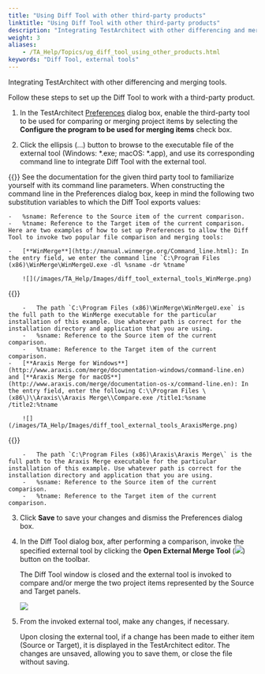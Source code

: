```yaml
--- 
title: "Using Diff Tool with other third-party products"
linktitle: "Using Diff Tool with other third-party products"
description: "Integrating TestArchitect with other differencing and merging tools."
weight: 3
aliases: 
    - /TA_Help/Topics/ug_diff_tool_using_other_products.html
keywords: "Diff Tool, external tools"
---
```


Integrating TestArchitect with other differencing and merging tools.

Follow these steps to set up the Diff Tool to work with a third-party product.

1.  In the TestArchitect [Preferences](/TA_Help/Topics/Additional_features_preferences.html) dialog box, enable the third-party tool to be used for comparing or merging project items by selecting the **Configure the program to be used for merging items** check box.

2.  Click the ellipsis \(…\) button to browse to the executable file of the external tool \(Windows: \*.exe; macOS: \*.app\), and use its corresponding command line to integrate Diff Tool with the external tool.

{{<note>}} See the documentation for the given third party tool to familiarize yourself with its command line parameters. When constructing the command line in the Preferences dialog box, keep in mind the following two substitution variables to which the Diff Tool exports values:

    -   %sname: Reference to the Source item of the current comparison.
    -   %tname: Reference to the Target item of the current comparison.
    Here are two examples of how to set up Preferences to allow the Diff Tool to invoke two popular file comparison and merging tools:

    -   [**WinMerge**](http://manual.winmerge.org/Command_line.html): In the entry field, we enter the command line `C:\Program Files (x86)\WinMerge\WinMergeU.exe -dl %sname -dr %tname`

        ![](/images/TA_Help/Images/diff_tool_external_tools_WinMerge.png)

{{<note>}}

        -   The path `C:\Program Files (x86)\WinMerge\WinMergeU.exe` is the full path to the WinMerge executable for the particular installation of this example. Use whatever path is correct for the installation directory and application that you are using.
        -   %sname: Reference to the Source item of the current comparison.
        -   %tname: Reference to the Target item of the current comparison.
    -   [**Araxis Merge for Windows**](http://www.araxis.com/merge/documentation-windows/command-line.en) and [**Araxis Merge for macOS**](http://www.araxis.com/merge/documentation-os-x/command-line.en): In the entry field, enter the following C:\\Program Files \(x86\)\\Araxis\\Araxis Merge\\Compare.exe /title1:%sname /title2:%tname

        ![](/images/TA_Help/Images/diff_tool_external_tools_AraxisMerge.png)

{{<note>}}

        -   The path `C:\Program Files (x86)\Araxis\Araxis Merge\` is the full path to the Araxis Merge executable for the particular installation of this example. Use whatever path is correct for the installation directory and application that you are using.
        -   %sname: Reference to the Source item of the current comparison.
        -   %tname: Reference to the Target item of the current comparison.
3.  Click **Save** to save your changes and dismiss the Preferences dialog box.

4.  In the Diff Tool dialog box, after performing a comparison, invoke the specified external tool by clicking the **Open External Merge Tool** \(![](/images/TA_Help/Images/btn_external_merge.png)\) button on the toolbar.

    The Diff Tool window is closed and the external tool is invoked to compare and/or merge the two project items represented by the Source and Target panels.

    ![](/images/TA_Help/Images/AraxisMerge.png)

5.  From the invoked external tool, make any changes, if necessary.

    Upon closing the external tool, if a change has been made to either item \(Source or Target\), it is displayed in the TestArchitect editor. The changes are unsaved, allowing you to save them, or close the file without saving.






